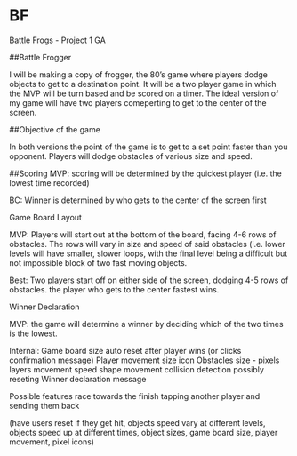 # BF
Battle Frogs - Project 1 GA

##Battle Frogger

I will be making a copy of frogger, the 80’s game where players dodge objects to get to a destination point. It will be a two player game in which the MVP will be turn based and be scored on a timer. The ideal version of my game will have two players comeperting to get to the center of the screen.

##Objective of the game

In both versions the point of the game is to get to a set point faster than you opponent. Players will dodge obstacles of various size and speed. 

##Scoring
MVP: scoring will be determined by the quickest player (i.e. the lowest time recorded)

BC: Winner is determined by who gets to the center of the screen first

Game Board Layout

MVP: Players will start out at the bottom of the board, facing 4-6 rows of obstacles. The rows will vary in size and speed of said obstacles (i.e. lower levels will have smaller, slower loops, with the final level being a difficult but not impossible block of two fast moving objects. 

Best: Two players start off on either side of the screen, dodging 4-5 rows of obstacles. the player who gets to the center fastest wins.

Winner Declaration

MVP: the game will determine a winner by deciding which of the two times is the lowest. 

Internal:
Game board size
auto reset after player wins (or clicks confirmation message)
Player
movement
size
icon
Obstacles
size - pixels
layers
movement
speed
shape
movement
collision detection
possibly reseting
Winner declaration message

Possible features
race towards the finish
tapping another player and sending them back

(have users reset if they get hit, objects speed vary at different levels, objects speed up at different times, object sizes, game board size, player movement, pixel icons)
